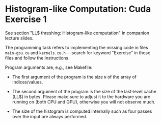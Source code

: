 # Histogram-like Computation: Cuda Exercise 1

See section "LL$ threshing: Histogram-like computation" in companion lecture slides.

The programming task refers to implementing the missing code in files `main-gpu.cu` and `kernels.cu.h`---search for keyword "Exercise" in those files and follow the instructions.

Program arguments are, e.g., see Makefile:

- The first argument of the program is the size `N` of the array of indices/values. 

- The second argument of the program is the size of the last-level cache (LL$) in bytes. Please make sure to adjust it to the hardware you are running on (both CPU and GPU), otherwise you will not observe much.

- The size of the histogram is computed internally such as four passes over the input are always performed.

